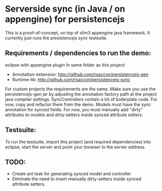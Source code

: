 Serverside sync (in Java / on appengine) for persistencejs
==========================================================

This is a proof-of-concept, on top of slim3 appengine java framework.
It currently just runs the presistencejs sync testsuite.

Requirements / dependencies to run the demo: 
--------------------------------------------
eclipse with appengine plugin
In same folder as this project:
* Annotation-extension:  http://github.com/rsaccon/persistencejs-gen
* Runtime-lib: http://github.com/rsaccon/persistencejs-sync

For custom projects the requirements are the same. Make sure you use the persistencejs-gen jar by adjusting the annotation factory path at the project java compiler settings.
SyncControllers contain a lot of boilerplate code. For now, copy and refactor them from the demo.
Models must have the sync annotation for synced fields. For now, you must manually add "dirty" attributes to models and dirty-setters inside synced attribute setters.

Testsuite:
----------
To run the testsuite, import this project (and required dependencies) into eclipse, start the server 
and point your browser to the server address.

TODO:
-----
* Create ant task for generating synced model and controller
* Eliminate the need to insert manually dirty-setters inside synced attribute setters.
